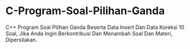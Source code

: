 # C-Program-Soal-Pilihan-Ganda
C++ Program Soal Pilihan Ganda Beserta Data Insert Dan Data Koreksi
10 Soal, Jika Anda Ingin Berkontribusi Dan Menambah Soal Dan Materi, Dipersilakan.
